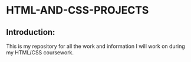 # HTML-AND-CSS-PROJECTS
## Introduction:
This is my repository for all the work and information I will work on during my HTML/CSS coursework.


